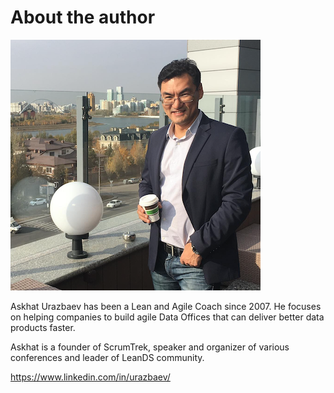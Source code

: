 # About the author

![Askhat Urazbaev](_images/me.png)

Askhat Urazbaev has been a Lean and Agile Coach since 2007. He focuses on helping companies to build agile Data Offices that can deliver better data products faster.  

Askhat is a founder of ScrumTrek, speaker and organizer of various conferences and leader of LeanDS community.

https://www.linkedin.com/in/urazbaev/
